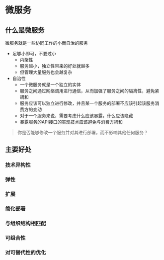 
# 微服务
## 什么是微服务
微服务就是一些协同工作的小而自治的服务

- 足够小即可，不要过小
  - 内聚性
  - 服务越小，独立性带来的好处就越多
  - 但管理大量服务也会越复杂
- 自治性
  - 一个微服务就是一个独立的实体
  - 服务之间通过网络调用进行通信，从而加强了服务之间的隔离性，避免紧耦和
  - 服务应该可以独立进行修改，并且某一个服务的部署不应该引起该服务消费方的变动
  - 对于一个服务来说，需要考虑什么应该暴露，什么应该隐藏
  - 暴露服务的API接口的实现技术应该避免与消费方耦和

> 你是否能够修改一个服务并对其进行部署，而不影响其他任何服务？

## 主要好处
### 技术异构性
### 弹性
### 扩展
### 简化部署
### 与组织结构相匹配
### 可组合性
### 对可替代性的优化
